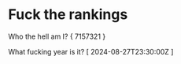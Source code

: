 # Fuck the rankings

Who the hell am I?
{ 7157321 }

What fucking year is it?
[ 2024-08-27T23:30:00Z ]
